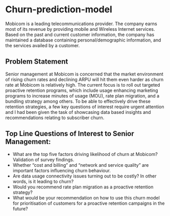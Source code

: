# Churn-prediction-model

Mobicom is a leading telecommunications provider. The company earns most of its revenue by providing mobile and Wireless Internet services. Based on the past and current customer information, the company has maintained a database containing personal/demographic information, and the services availed by a customer.

## Problem Statement

Senior management at Mobicom is concerned that the market environment of rising churn rates and declining ARPU will hit them even harder as churn rate at Mobicom is relatively high. The current focus is to roll out targeted proactive retention programs, which include usage enhancing marketing programs to increase minutes of usage (MOU), rate plan migration, and a bundling strategy among others. To be able to effectively drive these retention strategies, a few key questions of interest require urgent attention and I had been given the task of showcasing data based insights and recommendations relating to subscriber churn.

## Top Line Questions of Interest to Senior Management:

 - What are the top five factors driving likelihood of churn at Mobicom? Validation of survey findings.
 - Whether “cost and billing” and “network and service quality” are important factors influencing churn behaviour. 
 - Are data usage connectivity issues turning out to be costly? In other words, is it leading to churn? 
 - Would you recommend rate plan migration as a proactive retention strategy? 
 - What would be your recommendation on how to use this churn model for prioritisation of customers for a proactive retention campaigns in the future?
